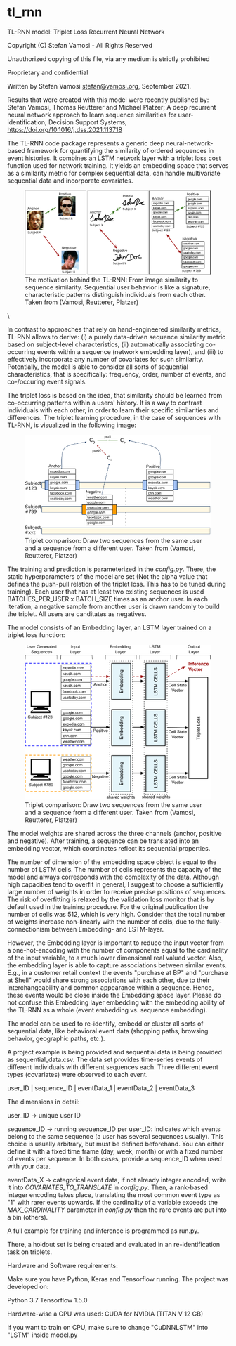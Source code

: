 # tl_rnn
TL-RNN model: Triplet Loss Recurrent Neural Network

Copyright (C) Stefan Vamosi - All Rights Reserved

Unauthorized copying of this file, via any medium is strictly prohibited

Proprietary and confidential

Written by Stefan Vamosi <stefan@vamosi.org>, September 2021.

Results that were created with this model were recently published by: Stefan Vamosi, Thomas Reutterer and Michael Platzer; A deep recurrent neural network approach to learn sequence similarities for user-identification; Decision Support Systems; https://doi.org/10.1016/j.dss.2021.113718

The TL-RNN code package represents a generic deep neural-network-based framework for quantifying the similarity of ordered sequences in event histories. It combines an LSTM network layer with a triplet loss cost function used for network training. It yields an embedding space that serves as a similarity metric for complex sequential data, can handle multivariate sequential data and incorporate covariates.

<figure><img src="images/running_example_seqs.png"><figcaption>The motivation behind the TL-RNN: From image similarity to sequence similarity. Sequential user behavior is like a signature, characteristic patterns distinguish individuals from each other. Taken from (Vamosi, Reutterer, Platzer)</figcaption></figure>\


In contrast to approaches that rely on hand-engineered similarity metrics, TL-RNN allows to derive: (i) a purely data-driven sequence similarity metric based on subject-level characteristics, (ii) automatically associating co-occurring events within a sequence (network embedding layer), and (iii) to effectively incorporate any number of covariates for such similarity. Potentially, the model is able to consider all sorts of sequential characteristics, that is specifically: frequency, order, number of events, and co-/occuring event signals.

The triplet loss is based on the idea, that similarity should be learned from co-occurring patterns within a users' history. It is a way to contrast individuals with each other, in order to learn their specific similarities and differences. The triplet learning procedure, in the case of sequences with TL-RNN, is visualized in the following image: 

<figure><img src="images/Sample_Draw_runningexample.png"><figcaption>Triplet comparison: Draw two sequences from the same user and a sequence from a different user. Taken from (Vamosi, Reutterer, Platzer)</figcaption></figure>


The training and prediction is parameterized in the *config.py*. There, the static hyperparameters of the model are set (Not the alpha value that defines the push-pull relation of the triplet loss. This has to be tuned during training). Each user that has at least two existing sequences is used BATCHES_PER_USER x BATCH_SIZE times as an anchor user. In each iteration, a negative sample from another user is drawn randomly to build the triplet. All users are canditates as negatives.

The model consists of an Embedding layer, an LSTM layer trained on a triplet loss function:

<figure><img src="images/Model_Structure.png"><figcaption>Triplet comparison: Draw two sequences from the same user and a sequence from a different user. Taken from (Vamosi, Reutterer, Platzer)</figcaption></figure>


The model weights are shared across the three channels (anchor, positive and negative). After training, a sequence can be translated into an embedding vector, which coordinates reflect its sequential properties. 

The number of dimension of the embedding space object is equal to the number of LSTM cells. The number of cells represents the capacity of the model and always corresponds with the complexity of the data. Although high capacities tend to overfit in general, I suggest to choose a sufficiently large number of weights in order to receive precise positions of sequences. The risk of overfitting is relaxed by the validation loss monitor that is by default used in the training procedure. For the original publication the number of cells was 512, which is very high. Consider that the total number of weights increase non-linearly with the number of cells, due to the fully-connectionism between Embedding- and LSTM-layer. 

However, the Embedding layer is important to reduce the input vector from a one-hot-encoding with the number of components equal to the cardinality of the input variable, to a much lower dimensional real valued vector. Also, the embedding layer is able to capture associations between similar events. E.g., in a customer retail context the events "purchase at BP" and "purchase at Shell" would share strong associations with each other, due to their interchangeability and common appearance within a sequence. Hence, these events would be close inside the Embedding space layer. Please do not confuse this Embedding layer embedding with the embedding ability of the TL-RNN as a whole (event embedding vs. sequence embedding).


The model can be used to re-identify, embedd or cluster all sorts of sequential data, like behavioral event data (shopping paths, browsing behavior, geographic paths, etc.).

A project example is being provided and sequential data is being provided as sequential_data.csv. The data set provides time-series events of different individuals with different sequences each. Three different event types (covariates) were observed to each event.


user_ID | sequence_ID | eventData_1 | eventData_2 | eventData_3

The dimensions in detail:

user_ID -> unique user ID

sequence_ID -> running sequence_ID per user_ID: indicates which events belong to the same sequence (a user has several sequences
usually). This choice is usually arbitrary, but must be defined beforehand. You can either define it with a fixed time frame (day, week, month) or with a fixed number of events per sequence. In both cases, provide a sequence_ID when used with your data.

eventData_X -> categorical event data, if not already integer encoded, write it into *COVARIATES_TO_TRANSLATE* in *config.py*. Then, a rank-based integer encoding takes place, translating the most common event type as "1" with rarer events upwards. If the cardinality of a variable exceeds the *MAX_CARDINALITY* parameter in *config.py* then the rare events are put into a bin (others).

A full example for training and inference is programmed as run.py.

There, a holdout set is being created and evaluated in an re-identification task on triplets. 


Hardware and Software requirements:

Make sure you have Python, Keras and Tensorflow running. The project was developed on:

Python 3.7 
Tensorflow 1.5.0

Hardware-wise a GPU was used: CUDA for NVIDIA (TITAN V 12 GB)

If you want to train on CPU, make sure to change "CuDNNLSTM" into "LSTM" inside model.py
